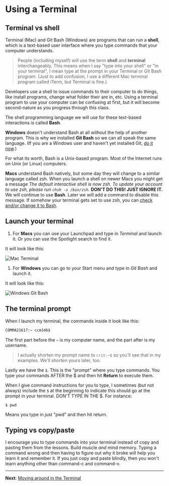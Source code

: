 # Using a Terminal

## Terminal vs shell

Terminal (Mac) and Git Bash (Windows) are programs that can run a **shell**, which is a text-based user interface where you type commands that your computer understands.

> People (including myself) will use the term **shell** and **terminal** interchangeably. This means when I say "type into your shell" or "in your terminal", I mean type at the prompt in your Terminal or Git Bash program. (Just to add confusion, I use a different Mac terminal program called iTerm, but Terminal is fine.)

Developers use a shell to issue commands to their computer to do things, like install programs, change what folder their are in, etc. Using a terminal program to use your computer can be confusing at first, but it will become second-nature as you progress through this class.

The shell programming language we will use for these text-based interactions is called **Bash**.

**Windows** doesn't understand Bash at all without the help of another program. This is why we installed **Git Bash** so we can all speak the same language. (If you are a Windows user and haven't yet installed Git, [do it now](https://github.com/utdata/icj-setting-up/blob/master/windows-01.md#install-git).)

For what its worth, Bash is a Unix-based program. Most of the Internet runs on Unix (or Linux) computers.

**Macs** understand Bash natively, but some day they will change to a similar language called zsh. When you launch a shell on newer Macs you might get a message _The default interactive shell is now zsh. To update your account to use zsh, please run `chsh -s /bin/zsh`._ **DON'T DO THIS! JUST IGNORE IT.** We will continue to use **Bash**. Later we will add a command to disable this message. If somehow your terminal gets set to use zsh, you can [check and/or change it to Bash](bash-change-mac.md).

## Launch your terminal

1. For **Macs** you can use your Launchpad and type in _Terminal_ and launch it. Or you can use the Spotlight search to find it.

It will look like this:

![Mac Terminal](../../images/terminal-startup.png)

1. For **Windows** you can go to your Start menu and type in _Git Bash_ and launch it.

It will look like this:

![Windows Git Bash](../../images/gitbash-startup.png)

## The terminal prompt

When I launch my terminal, the commands inside it look like this:

```bash
COMMA21617:~ ccm346$
```

The first part before the `~` is my computer name, and the part after is my username.

> I actually shorten my prompt name to `crit:~$` so you'll see that in my examples. We'll shorten yours later, too.

Lastly we have the `$`. This is the "prompt" where you type commands. You type your commands AFTER the $ and then hit **Return** to execute them.

When I give command instructions for you to type, I sometimes (but not always) include the `$` at the beginning to indicate this should go at the prompt in your terminal. DON'T TYPE IN THE $. For instance:

`$ pwd`

Means you type in just "pwd" and then hit return.

## Typing vs copy/paste

I encourage you to type commands into your terminal instead of copy and pasting them from the lessons. Build muscle _and_ mind memory. Typing a command wrong and then having to figure out why it broke will help you learn it and remember it. If you just copy and paste blindly, then you won't learn anything other than command-c and command-v.

---

**Next**: [Moving around in the Terminal](bash-02-moving-around.md)
